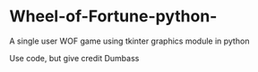 # Wheel-of-Fortune-python-
A single user WOF game using tkinter graphics module in python


Use code, but give credit Dumbass
